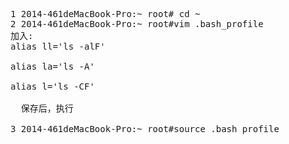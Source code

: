 <pre style="margin-top:0px;margin-bottom:0px;padding:0px;white-space:pre-wrap;word-wrap:break-word;font-family:&quot;">
<pre class="prettyprint lang-js linenums">1 2014-461deMacBook-Pro:~ root# cd ~
2 2014-461deMacBook-Pro:~ root#vim .bash_profile
加入:
alias ll='ls -alF'

alias la='ls -A'

alias l='ls -CF'

  保存后，执行

3 2014-461deMacBook-Pro:~ root#source .bash_profile</pre>
<br />
</pre>